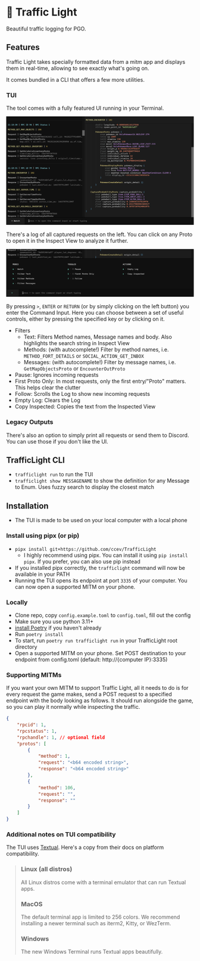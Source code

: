 # 🚦 Traffic Light

Beautiful traffic logging for PGO. 

## Features

Traffic Light takes specially formatted data from a mitm app and displays them in real-time, 
allowing to see exactly what's going on.

It comes bundled in a CLI that offers a few more utilities.

### TUI

The tool comes with a fully featured UI running in your Terminal.

![Main Window](readme_assets/tui_1.png)

There's a log of all captured requests on the left. You can click on any Proto to open it 
in the Inspect View to analyze it further.

![Command Input](readme_assets/tui_2.png)

By pressing `>`, `ENTER` or `RETURN` (or by simply clicking on the left button) you enter 
the Command Input. Here you can choose between a set of useful controls, either by pressing 
the specified key or by clicking on it.

- Filters
  - Text: Filters Method names, Message names and body. Also highlights the search string in 
Inspect View
  - Methods: (with autocomplete!) Filter by method names, i.e. `METHOD_FORT_DETAILS` 
or `SOCIAL_ACTION_GET_INBOX` 
  - Messages: (with autocomplete!) Filter by message names, i.e. `GetMapObjectsProto` 
or `EncounterOutProto`
- Pause: Ignores incoming requests
- First Proto Only: In most requests, only the first entry/"Proto" matters. This helps clear 
the clutter
- Follow: Scrolls the Log to show new incoming requests
- Empty Log: Clears the Log
- Copy Inspected: Copies the text from the Inspected View

### Legacy Outputs

There's also an option to simply print all requests or send them to Discord. You can use those 
if you don't like the UI.

## TrafficLight CLI

- `trafficlight run` to run the TUI
- `trafficlight show MESSAGENAME` to show the definition for any Message to Enum. Uses fuzzy search to display 
the closest match

## Installation

- The TUI is made to be used on your local computer with a local phone

### Install using pipx (or pip)

- `pipx install git+https://github.com/ccev/TrafficLight`
  - I highly recommend using pipx. You can install it using `pip install pipx`. If you prefer, you can also use pip instead
- If you installed pipx correctly, the `trafficlight` command will now be available in your PATH
- Running the TUI opens its endpoint at port `3335` of your computer. You can now open a supported MITM on your phone.

### Locally

- Clone repo, copy `config.example.toml` to `config.toml`, fill out the config
- Make sure you use python 3.11+
- [install Poetry](https://python-poetry.org/docs/#installation) if you haven't already
- Run `poetry install`
- To start, run `poetry run trafficlight run` in your TrafficLight root directory
- Open a supported MITM on your phone. Set POST destination to your endpoint from config.toml
(default: http://{computer IP}:3335)

### Supporting MITMs

If you want your own MITM to support Traffic Light, all it needs to do is for every request the game makes, 
send a POST request to a specified endpoint with the body looking as follows. It should run alongside 
the game, so you can play it normally while inspecting the traffic.

```json
{
    "rpcid": 1,
    "rpcstatus": 1,
    "rpchandle": 1, // optional field
    "protos": [
        {
            "method": 1,
            "request": "<b64 encoded string>",
            "response": "<b64 encoded string>"
        },
        {
            "method": 106,
            "request": "",
            "response": ""
        }
    ]
}
```

### Additional notes on TUI compatibility

The TUI uses [Textual](https://github.com/Textualize/textual). 
Here's a copy from their docs on platform compatibility.

> ### Linux (all distros)
>All Linux distros come with a terminal emulator that can run Textual apps.
> ### MacOS
>The default terminal app is limited to 256 colors. We recommend installing a newer terminal such as iterm2, Kitty, or WezTerm.
> ### Windows
> The new Windows Terminal runs Textual apps beautifully.
